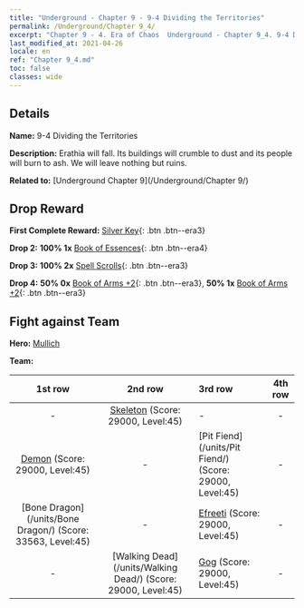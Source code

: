 ```yaml
---
title: "Underground - Chapter 9 - 9-4 Dividing the Territories"
permalink: /Underground/Chapter 9_4/
excerpt: "Chapter 9 - 4. Era of Chaos  Underground - Chapter 9_4. 9-4 Dividing the Territories"
last_modified_at: 2021-04-26
locale: en
ref: "Chapter 9_4.md"
toc: false
classes: wide
---
```


## Details

 **Name:** 9-4 Dividing the Territories

 **Description:** Erathia will fall. Its buildings will crumble to dust and its people will burn to ash. We will leave nothing but ruins.

 **Related to:** [Underground Chapter 9](/Underground/Chapter 9/)

## Drop Reward

 **First Complete Reward:** [Silver Key](/Items/con_693/){: .btn .btn--era3}

 **Drop 2:** **100% 1x** [Book of Essences](/Items/mat_39/){: .btn .btn--era4}

 **Drop 3:** **100% 2x** [Spell Scrolls](/Items/con_694/){: .btn .btn--era3}

 **Drop 4:** **50% 0x** [Book of Arms +2](/Items/mat_32/){: .btn .btn--era3}, **50% 1x** [Book of Arms +2](/Items/mat_32/){: .btn .btn--era3}


## Fight against Team
 **Hero:** [Mullich](/heroes/Mullich/)

 **Team:**


  | 1st row | 2nd row | 3rd row | 4th row |
  |:----:|:----:|:----|:----:|
  | - | [Skeleton](/units/Skeleton/) (Score: 29000, Level:45)  | - | - |
  | [Demon](/units/Demon/) (Score: 29000, Level:45)  | - | [Pit Fiend](/units/Pit Fiend/) (Score: 29000, Level:45)  | - |
  | [Bone Dragon](/units/Bone Dragon/) (Score: 33563, Level:45)  | - | [Efreeti](/units/Efreeti/) (Score: 29000, Level:45)  | - |
  | - | [Walking Dead](/units/Walking Dead/) (Score: 29000, Level:45)  | [Gog](/units/Gog/) (Score: 29000, Level:45)  | - |


